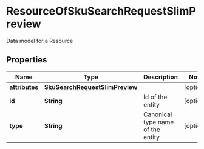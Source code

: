 

# ResourceOfSkuSearchRequestSlimPreview

Data model for a Resource

## Properties

| Name | Type | Description | Notes |
|------------ | ------------- | ------------- | -------------|
|**attributes** | [**SkuSearchRequestSlimPreview**](SkuSearchRequestSlimPreview.md) |  |  [optional] |
|**id** | **String** | Id of the entity |  [optional] |
|**type** | **String** | Canonical type name of the entity |  [optional] |



